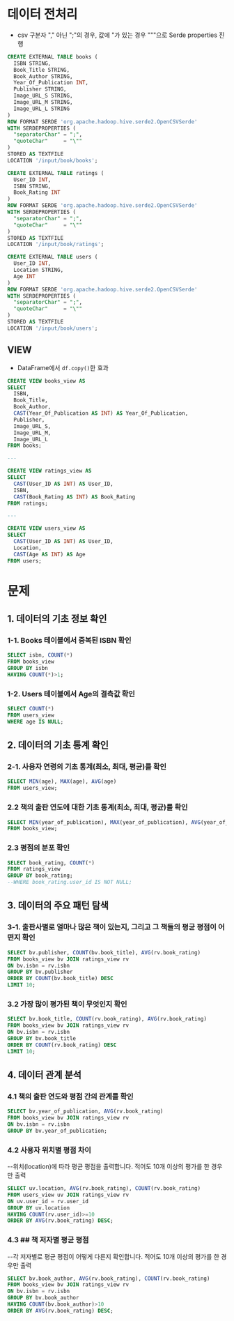 # 데이터 전처리
- csv 구분자 "," 아닌 ";"의 경우, 값에 "가 있는 경우 "\""으로 Serde properties 진행
```sql
CREATE EXTERNAL TABLE books (
  ISBN STRING,
  Book_Title STRING,
  Book_Author STRING,
  Year_Of_Publication INT,
  Publisher STRING,
  Image_URL_S STRING,
  Image_URL_M STRING,
  Image_URL_L STRING
)
ROW FORMAT SERDE 'org.apache.hadoop.hive.serde2.OpenCSVSerde'
WITH SERDEPROPERTIES (
  "separatorChar" = ";",
  "quoteChar"     = "\""
)
STORED AS TEXTFILE
LOCATION '/input/book/books';

CREATE EXTERNAL TABLE ratings (
  User_ID INT,
  ISBN STRING,
  Book_Rating INT
)
ROW FORMAT SERDE 'org.apache.hadoop.hive.serde2.OpenCSVSerde'
WITH SERDEPROPERTIES (
  "separatorChar" = ";",
  "quoteChar"     = "\""
)
STORED AS TEXTFILE
LOCATION '/input/book/ratings';

CREATE EXTERNAL TABLE users (
  User_ID INT,
  Location STRING,
  Age INT
)
ROW FORMAT SERDE 'org.apache.hadoop.hive.serde2.OpenCSVSerde'
WITH SERDEPROPERTIES (
  "separatorChar" = ";",
  "quoteChar"     = "\""
)
STORED AS TEXTFILE
LOCATION '/input/book/users';
```

## VIEW
- DataFrame에서 `df.copy()`한 효과
```sql
CREATE VIEW books_view AS
SELECT
  ISBN,
  Book_Title,
  Book_Author,
  CAST(Year_Of_Publication AS INT) AS Year_Of_Publication,
  Publisher,
  Image_URL_S,
  Image_URL_M,
  Image_URL_L
FROM books;

---

CREATE VIEW ratings_view AS
SELECT
  CAST(User_ID AS INT) AS User_ID,
  ISBN,
  CAST(Book_Rating AS INT) AS Book_Rating
FROM ratings;

---

CREATE VIEW users_view AS
SELECT
  CAST(User_ID AS INT) AS User_ID,
  Location,
  CAST(Age AS INT) AS Age
FROM users;
```
# 문제
## 1. 데이터의 기초 정보 확인
### 1-1. Books 테이블에서 중복된 ISBN 확인
```sql
SELECT isbn, COUNT(*)
FROM books_view
GROUP BY isbn
HAVING COUNT(*)>1;
```
### 1-2. Users 테이블에서 Age의 결측값 확인
```sql
SELECT COUNT(*)
FROM users_view
WHERE age IS NULL;
```
## 2. 데이터의 기초 통계 확인
### 2-1. 사용자 연령의 기초 통계(최소, 최대, 평균)를 확인
```sql
SELECT MIN(age), MAX(age), AVG(age)
FROM users_view;
```
### 2.2 책의 출판 연도에 대한 기초 통계(최소, 최대, 평균)를 확인
```sql
SELECT MIN(year_of_publication), MAX(year_of_publication), AVG(year_of_publication)
FROM books_view;
```
### 2.3 평점의 분포 확인
```sql
SELECT book_rating, COUNT(*)
FROM ratings_view
GROUP BY book_rating;
--WHERE book_rating.user_id IS NOT NULL;
```
## 3. 데이터의 주요 패턴 탐색
### 3-1. 출판사별로 얼마나 많은 책이 있는지, 그리고 그 책들의 평균 평점이 어떤지 확인
```sql
SELECT bv.publisher, COUNT(bv.book_title), AVG(rv.book_rating)
FROM books_view bv JOIN ratings_view rv 
ON bv.isbn = rv.isbn
GROUP BY bv.publisher
ORDER BY COUNT(bv.book_title) DESC
LIMIT 10;
```
### 3.2 가장 많이 평가된 책이 무엇인지 확인
```sql
SELECT bv.book_title, COUNT(rv.book_rating), AVG(rv.book_rating)
FROM books_view bv JOIN ratings_view rv 
ON bv.isbn = rv.isbn
GROUP BY bv.book_title
ORDER BY COUNT(rv.book_rating) DESC
LIMIT 10;
```
## 4. 데이터 관계 분석
### 4.1 책의 출판 연도와 평점 간의 관계를 확인
```sql
SELECT bv.year_of_publication, AVG(rv.book_rating)
FROM books_view bv JOIN ratings_view rv
ON bv.isbn = rv.isbn
GROUP BY bv.year_of_publication;
```
### 4.2 사용자 위치별 평점 차이
--위치(location)에 따라 평균 평점을 출력합니다. 적어도 10개 이상의 평가를 한 경우만 출력
```sql
SELECT uv.location, AVG(rv.book_rating), COUNT(rv.book_rating)
FROM users_view uv JOIN ratings_view rv 
ON uv.user_id = rv.user_id
GROUP BY uv.location
HAVING COUNT(rv.user_id)>=10
ORDER BY AVG(rv.book_rating) DESC;
```
### 4.3 ## 책 저자별 평균 평점
--각 저자별로 평균 평점이 어떻게 다른지 확인합니다. 적어도 10개 이상의 평가를 한 경우만 출력
```sql
SELECT bv.book_author, AVG(rv.book_rating), COUNT(rv.book_rating)
FROM books_view bv JOIN ratings_view rv 
ON bv.isbn = rv.isbn
GROUP BY bv.book_author 
HAVING COUNT(bv.book_author)>10
ORDER BY AVG(rv.book_rating) DESC;
```
